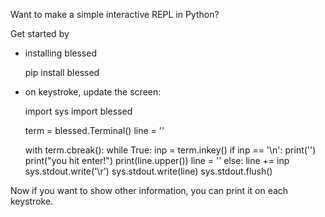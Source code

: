 Want to make a simple interactive REPL in Python?

Get started by

* installing blessed

    pip install blessed

* on keystroke, update the screen:

    import sys
    import blessed

    term = blessed.Terminal()
    line = ''

    with term.cbreak():
        while True:
            inp = term.inkey()
            if inp == '\n':
                print('')
                print("you hit enter!")
                print(line.upper())
                line = ''
            else:
                line += inp
                sys.stdout.write('\r')
                sys.stdout.write(line)
                sys.stdout.flush()

Now if you want to show other information, you can print it on each keystroke.
